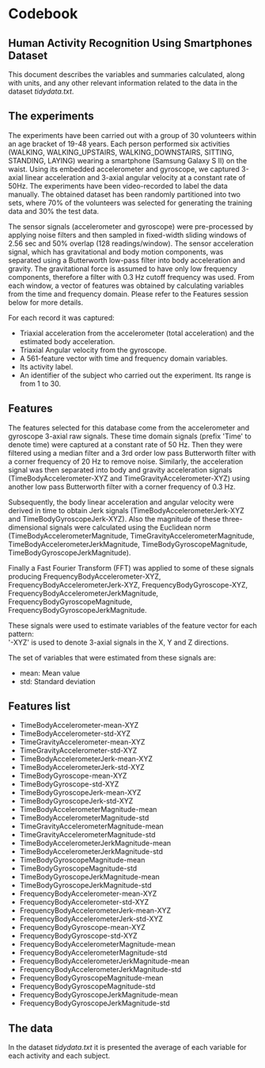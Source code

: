 # Codebook

## Human Activity Recognition Using Smartphones Dataset

This document describes the variables and summaries calculated, along with units, and any other relevant information related to the data in the dataset *tidydata.txt*.

## The experiments

The experiments have been carried out with a group of 30 volunteers within an age bracket of 19-48 years. Each person performed six activities (WALKING, WALKING_UPSTAIRS, WALKING_DOWNSTAIRS, SITTING, STANDING, LAYING) wearing a smartphone (Samsung Galaxy S II) on the waist. Using its embedded accelerometer and gyroscope, we captured 3-axial linear acceleration and 3-axial angular velocity at a constant rate of 50Hz. The experiments have been video-recorded to label the data manually. The obtained dataset has been randomly partitioned into two sets, where 70% of the volunteers was selected for generating the training data and 30% the test data. 

The sensor signals (accelerometer and gyroscope) were pre-processed by applying noise filters and then sampled in fixed-width sliding windows of 2.56 sec and 50% overlap (128 readings/window). The sensor acceleration signal, which has gravitational and body motion components, was separated using a Butterworth low-pass filter into body acceleration and gravity. The gravitational force is assumed to have only low frequency components, therefore a filter with 0.3 Hz cutoff frequency was used. From each window, a vector of features was obtained by calculating variables from the time and frequency domain. Please refer to the Features session below for more details.

For each record it was captured:
- Triaxial acceleration from the accelerometer (total acceleration) and the estimated body acceleration.
- Triaxial Angular velocity from the gyroscope. 
- A 561-feature vector with time and frequency domain variables. 
- Its activity label. 
- An identifier of the subject who carried out the experiment. Its range is from 1 to 30.

## Features

The features selected for this database come from the accelerometer and gyroscope 3-axial raw signals. These time domain signals (prefix 'Time' to denote time) were captured at a constant rate of 50 Hz. Then they were filtered using a median filter and a 3rd order low pass Butterworth filter with a corner frequency of 20 Hz to remove noise. Similarly, the acceleration signal was then separated into body and gravity acceleration signals (TimeBodyAccelerometer-XYZ and TimeGravityAccelerometer-XYZ) using another low pass Butterworth filter with a corner frequency of 0.3 Hz. 

Subsequently, the body linear acceleration and angular velocity were derived in time to obtain Jerk signals (TimeBodyAccelerometerJerk-XYZ and TimeBodyGyroscopeJerk-XYZ). Also the magnitude of these three-dimensional signals were calculated using the Euclidean norm (TimeBodyAccelerometerMagnitude, TimeGravityAccelerometerMagnitude, TimeBodyAccelerometerJerkMagnitude, TimeBodyGyroscopeMagnitude, TimeBodyGyroscopeJerkMagnitude). 

Finally a Fast Fourier Transform (FFT) was applied to some of these signals producing FrequencyBodyAccelerometer-XYZ, FrequencyBodyAccelerometerJerk-XYZ, FrequencyBodyGyroscope-XYZ, FrequencyBodyAccelerometerJerkMagnitude, FrequencyBodyGyroscopeMagnitude, FrequencyBodyGyroscopeJerkMagnitude.

These signals were used to estimate variables of the feature vector for each pattern:  
'-XYZ' is used to denote 3-axial signals in the X, Y and Z directions.

The set of variables that were estimated from these signals are: 

- mean: Mean value
- std: Standard deviation



## Features list

- TimeBodyAccelerometer-mean-XYZ
- TimeBodyAccelerometer-std-XYZ
- TimeGravityAccelerometer-mean-XYZ
- TimeGravityAccelerometer-std-XYZ
- TimeBodyAccelerometerJerk-mean-XYZ
- TimeBodyAccelerometerJerk-std-XYZ
- TimeBodyGyroscope-mean-XYZ
- TimeBodyGyroscope-std-XYZ
- TimeBodyGyroscopeJerk-mean-XYZ
- TimeBodyGyroscopeJerk-std-XYZ
- TimeBodyAccelerometerMagnitude-mean         
- TimeBodyAccelerometerMagnitude-std          
- TimeGravityAccelerometerMagnitude-mean      
- TimeGravityAccelerometerMagnitude-std       
- TimeBodyAccelerometerJerkMagnitude-mean     
- TimeBodyAccelerometerJerkMagnitude-std      
- TimeBodyGyroscopeMagnitude-mean             
- TimeBodyGyroscopeMagnitude-std              
- TimeBodyGyroscopeJerkMagnitude-mean         
- TimeBodyGyroscopeJerkMagnitude-std          
- FrequencyBodyAccelerometer-mean-XYZ
- FrequencyBodyAccelerometer-std-XYZ
- FrequencyBodyAccelerometerJerk-mean-XYZ
- FrequencyBodyAccelerometerJerk-std-XYZ
- FrequencyBodyGyroscope-mean-XYZ
- FrequencyBodyGyroscope-std-XYZ
- FrequencyBodyAccelerometerMagnitude-mean    
- FrequencyBodyAccelerometerMagnitude-std     
- FrequencyBodyAccelerometerJerkMagnitude-mean
- FrequencyBodyAccelerometerJerkMagnitude-std 
- FrequencyBodyGyroscopeMagnitude-mean        
- FrequencyBodyGyroscopeMagnitude-std         
- FrequencyBodyGyroscopeJerkMagnitude-mean    
- FrequencyBodyGyroscopeJerkMagnitude-std  



## The data

In the dataset *tidydata.txt* it is presented the average of each variable for each activity and each subject.

